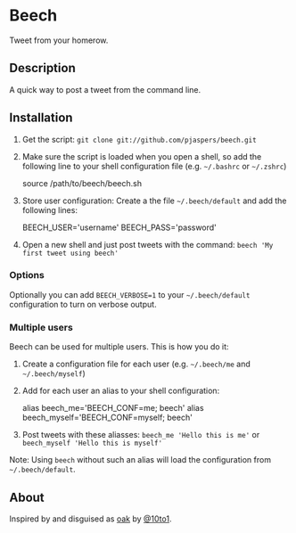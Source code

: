 # Beech
Tweet from your homerow.

## Description
A quick way to post a tweet from the command line.

## Installation
1. Get the script: `git clone git://github.com/pjaspers/beech.git`
1. Make sure the script is loaded when you open a shell, so add the following line to your shell configuration file (e.g. `~/.bashrc` or `~/.zshrc`)

    source /path/to/beech/beech.sh
1. Store user configuration: Create a the file `~/.beech/default` and add the following lines:

    BEECH_USER='username'
    BEECH_PASS='password'
1. Open a new shell and just post tweets with the command: `beech 'My first tweet using beech'`

### Options
Optionally you can add `BEECH_VERBOSE=1` to your `~/.beech/default` configuration to turn on verbose output.

### Multiple users
Beech can be used for multiple users. This is how you do it:

1. Create a configuration file for each user (e.g. `~/.beech/me` and `~/.beech/myself`)
1. Add for each user an alias to your shell configuration:

    alias beech_me='BEECH_CONF=me; beech'
    alias beech_myself='BEECH_CONF=myself; beech'
1. Post tweets with these aliasses: `beech_me 'Hello this is me'` or `beech_myself 'Hello this is myself'`

Note: Using `beech` without such an alias will load the configuration from `~/.beech/default`.

## About
Inspired by and disguised as [oak](http://oakapp.com/) by [@10to1](http://twitter.com/10to1).
